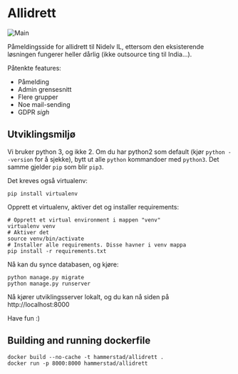 # Allidrett

![Main](https://github.com/Hammerstad/Allidrett/workflows/Main/badge.svg)

Påmeldingsside for allidrett til Nidelv IL, ettersom den eksisterende løsningen fungerer heller dårlig (ikke outsource ting til India...).

Påtenkte features:
 - Påmelding
 - Admin grensesnitt
 - Flere grupper
 - Noe mail-sending
 - GDPR *sigh*

## Utviklingsmiljø

Vi bruker python 3, og ikke 2. Om du har python2 som default (kjør `python --version` for å sjekke), bytt ut alle `python` kommandoer med `python3`. Det samme gjelder `pip` som blir `pip3`.

Det kreves også virtualenv:

```
pip install virtualenv
```

Opprett et virtualenv, aktiver det og installer requirements:

```
# Opprett et virtual environment i mappen "venv"
virtualenv venv
# Aktiver det
source venv/bin/activate
# Installer alle requirements. Disse havner i venv mappa
pip install -r requirements.txt
```

Nå kan du synce databasen, og kjøre:

```
python manage.py migrate
python manage.py runserver
```

Nå kjører utviklingsserver lokalt, og du kan nå siden på http://localhost:8000

Have fun :)

## Building and running dockerfile

    docker build --no-cache -t hammerstad/allidrett .
    docker run -p 8000:8000 hammerstad/allidrett